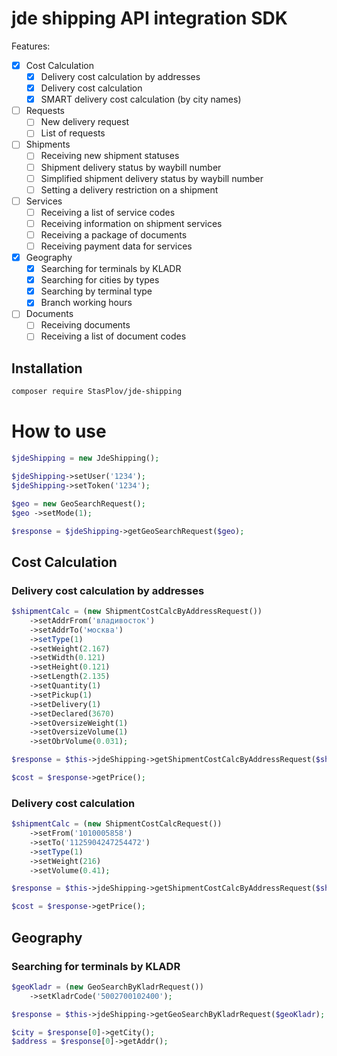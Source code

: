 # jde shipping API integration SDK

Features:

- [x] Cost Calculation
  - [x] Delivery cost calculation by addresses
  - [x] Delivery cost calculation
  - [x] SMART delivery cost calculation (by city names)
- [ ] Requests
  - [ ] New delivery request
  - [ ] List of requests
- [ ] Shipments
  - [ ] Receiving new shipment statuses
  - [ ] Shipment delivery status by waybill number
  - [ ] Simplified shipment delivery status by waybill number
  - [ ] Setting a delivery restriction on a shipment
- [ ] Services
  - [ ] Receiving a list of service codes
  - [ ] Receiving information on shipment services
  - [ ] Receiving a package of documents
  - [ ] Receiving payment data for services
- [x] Geography
  - [x] Searching for terminals by KLADR
  - [x] Searching for cities by types
  - [x] Searching by terminal type
  - [x] Branch working hours
- [ ] Documents
  - [ ] Receiving documents
  - [ ] Receiving a list of document codes

## Installation

```bash
composer require StasPlov/jde-shipping
```

# How to use

```php
$jdeShipping = new JdeShipping();

$jdeShipping->setUser('1234');
$jdeShipping->setToken('1234');

$geo = new GeoSearchRequest();
$geo ->setMode(1);

$response = $jdeShipping->getGeoSearchRequest($geo);
```

## Cost Calculation

### Delivery cost calculation by addresses
```php
$shipmentCalc = (new ShipmentCostCalcByAddressRequest())
	->setAddrFrom('владивосток')
	->setAddrTo('москва')
	->setType(1)
	->setWeight(2.167)
	->setWidth(0.121)
	->setHeight(0.121)
	->setLength(2.135)
	->setQuantity(1)
	->setPickup(1)
	->setDelivery(1)
	->setDeclared(3670)
	->setOversizeWeight(1)
	->setOversizeVolume(1)
	->setObrVolume(0.031);

$response = $this->jdeShipping->getShipmentCostCalcByAddressRequest($shipmentCalc);

$cost = $response->getPrice();
```

### Delivery cost calculation
```php
$shipmentCalc = (new ShipmentCostCalcRequest())
	->setFrom('1010005858')
	->setTo('1125904247254472')
	->setType(1)
	->setWeight(216)
	->setVolume(0.41);

$response = $this->jdeShipping->getShipmentCostCalcByAddressRequest($shipmentCalc);

$cost = $response->getPrice();
```

## Geography

### Searching for terminals by KLADR
```php
$geoKladr = (new GeoSearchByKladrRequest())
	->setKladrCode('5002700102400');

$response = $this->jdeShipping->getGeoSearchByKladrRequest($geoKladr);

$city = $response[0]->getCity();
$address = $response[0]->getAddr();
```